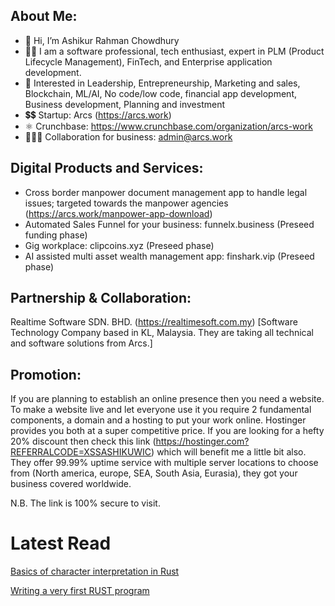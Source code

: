 About Me:
---------

- 👋 Hi, I’m Ashikur Rahman Chowdhury
- 👨‍🦱 I am a software professional, tech enthusiast, expert in PLM (Product Lifecycle Management), FinTech, and Enterprise application development.
- 👀 Interested in Leadership, Entrepreneurship, Marketing and sales, Blockchain, ML/AI, No code/low code, financial app development, Business development, Planning and investment
- 💲💲 Startup: Arcs (https://arcs.work)
- ⚛️ Crunchbase: https://www.crunchbase.com/organization/arcs-work
- 🧑‍🤝‍🧑 Collaboration for business: admin@arcs.work

Digital Products and Services:
-------------------------------
- Cross border manpower document management app to handle legal issues; targeted towards the manpower agencies (https://arcs.work/manpower-app-download)
- Automated Sales Funnel for your business: funnelx.business (Preseed funding phase)
- Gig workplace: clipcoins.xyz (Preseed phase)
- AI assisted multi asset wealth management app: finshark.vip (Preseed phase)

Partnership & Collaboration:
----------------------------
Realtime Software SDN. BHD. (https://realtimesoft.com.my) [Software Technology Company based in KL, Malaysia. They are taking all technical and software solutions from Arcs.]

Promotion:
----------
If you are planning to establish an online presence then you need a website. To make a website live and let everyone use it you require 2 fundamental components, a domain and a hosting to put your work online.
Hostinger provides you both at a super competitive price. If you are looking for a hefty 20% discount then check this link (https://hostinger.com?REFERRALCODE=XSSASHIKUWIC) which will benefit me a little bit also. They offer 99.99% uptime service with multiple server locations to choose from (North america, europe, SEA, South Asia, Eurasia), they got your business covered worldwide.

N.B. The link is 100% secure to visit.

<!---
ashikur2146/ashikur2146 is a ✨ special ✨ repository because its `README.md` (this file) appears on your GitHub profile.
You can click the Preview link to take a look at your changes.
--->

# Latest Read

[Basics of character interpretation in Rust](https://medium.com/@ashikur2146/basics-of-character-interpretation-in-rust-619a5fa97350)

[Writing a very first RUST program](https://medium.com/dev-genius/writing-a-very-first-rust-program-abd74a1c39da)
